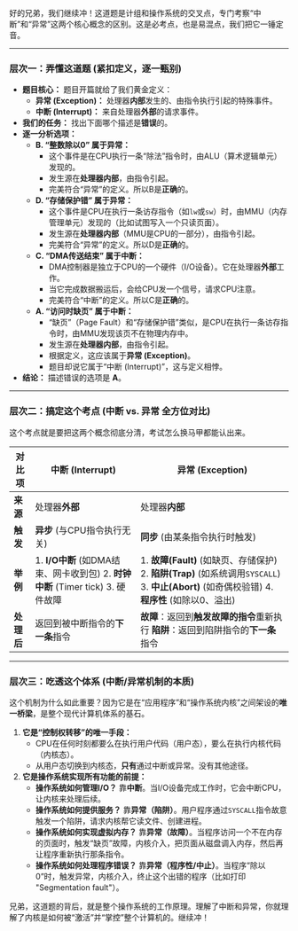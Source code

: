 好的兄弟，我们继续冲！这道题是计组和操作系统的交叉点，专门考察“中断”和“异常”这两个核心概念的区别。这是必考点，也是易混点，我们把它一锤定音。

------



### **层次一：弄懂这道题 (紧扣定义，逐一甄别)**



- **题目核心：** 题目开篇就给了我们黄金定义：
  - **异常 (Exception)：** 处理器**内部**发生的、由指令执行引起的特殊事件。
  - **中断 (Interrupt)：** 来自处理器**外部**的请求事件。
- **我们的任务：** 找出下面哪个描述是**错误**的。
- **逐一分析选项：**
  - **B. “整数除以0” 属于异常：**
    - 这个事件是在CPU执行一条“除法”指令时，由ALU（算术逻辑单元）发现的。
    - 发生源在**处理器内部**，由指令引起。
    - 完美符合“异常”的定义。所以B是**正确**的。
  - **D. “存储保护错” 属于异常：**
    - 这个事件是CPU在执行一条访存指令（如`lw`或`sw`）时，由MMU（内存管理单元）发现的（比如试图写入一个只读页面）。
    - 发生源在**处理器内部**（MMU是CPU的一部分），由指令引起。
    - 完美符合“异常”的定义。所以D是**正确**的。
  - **C. “DMA传送结束” 属于中断：**
    - DMA控制器是独立于CPU的一个硬件（I/O设备）。它在处理器**外部**工作。
    - 当它完成数据搬运后，会给CPU发一个信号，请求CPU注意。
    - 完美符合“中断”的定义。所以C是**正确**的。
  - **A. “访问时缺页” 属于中断：**
    - “缺页”（Page Fault）和“存储保护错”类似，是CPU在执行一条访存指令时，由MMU发现该页不在物理内存中。
    - 发生源在**处理器内部**，由指令引起。
    - 根据定义，这应该属于**异常 (Exception)**。
    - 题目却说它属于“中断 (Interrupt)”，这与定义相悖。
- **结论：** 描述错误的选项是 **A**。

------



### **层次二：搞定这个考点 (中断 vs. 异常 全方位对比)**



这个考点就是要把这两个概念彻底分清，考试怎么换马甲都能认出来。

| **对比项** | **中断 (Interrupt)**                                         | **异常 (Exception)**                                         |
| ---------- | ------------------------------------------------------------ | ------------------------------------------------------------ |
| **来源**   | 处理器**外部**                                               | 处理器**内部**                                               |
| **触发**   | **异步** (与CPU指令执行无关)                                 | **同步** (由某条指令执行时触发)                              |
| **举例**   | 1. **I/O中断** (如DMA结束、网卡收到包)  2. **时钟中断** (Timer tick)  3. 硬件故障 | 1. **故障(Fault)** (如缺页、存储保护)  2. **陷阱(Trap)** (如系统调用`SYSCALL`)  3. **中止(Abort)** (如奇偶校验错)  4. **程序性** (如除以0、溢出) |
| **处理后** | 返回到被中断指令的**下一条**指令                             | **故障**：返回到**触发故障的指令**重新执行  **陷阱**：返回到陷阱指令的**下一条**指令 |

------



### **层次三：吃透这个体系 (中断/异常机制的本质)**



这个机制为什么如此重要？因为它是在“应用程序”和“操作系统内核”之间架设的**唯一桥梁**，是整个现代计算机体系的基石。

1. **它是“控制权转移”的唯一手段：**
   - CPU在任何时刻都要么在执行用户代码（用户态），要么在执行内核代码（内核态）。
   - 从用户态切换到内核态，**只有**通过中断或异常。没有其他途径。
2. **它是操作系统实现所有功能的前提：**
   - **操作系统如何管理I/O？** 靠**中断**。当I/O设备完成工作时，它会中断CPU，让内核来处理后续。
   - **操作系统如何提供服务？** 靠**异常（陷阱）**。用户程序通过`SYSCALL`指令故意触发一个陷阱，请求内核帮它读文件、创建进程。
   - **操作系统如何实现虚拟内存？** 靠**异常（故障）**。当程序访问一个不在内存的页面时，触发“缺页”故障，内核介入，把页面从磁盘调入内存，然后再让程序重新执行那条指令。
   - **操作系统如何处理程序错误？** 靠**异常（程序性/中止）**。当程序“除以0”时，触发异常，内核介入，终止这个出错的程序（比如打印 "Segmentation fault"）。

兄弟，这道题的背后，就是整个操作系统的工作原理。理解了中断和异常，你就理解了内核是如何被“激活”并“掌控”整个计算机的。继续冲！